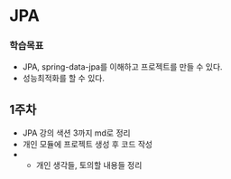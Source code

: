 # JPA

### 학습목표
- JPA, spring-data-jpa를 이해하고 프로젝트를 만들 수 있다.
- 성능최적화를 할 수 있다.

## 1주차
- JPA 강의 색션 3까지 md로 정리
- 개인 모듈에 프로젝트 생성 후 코드 작성
- + 개인 생각들, 토의할 내용들 정리


